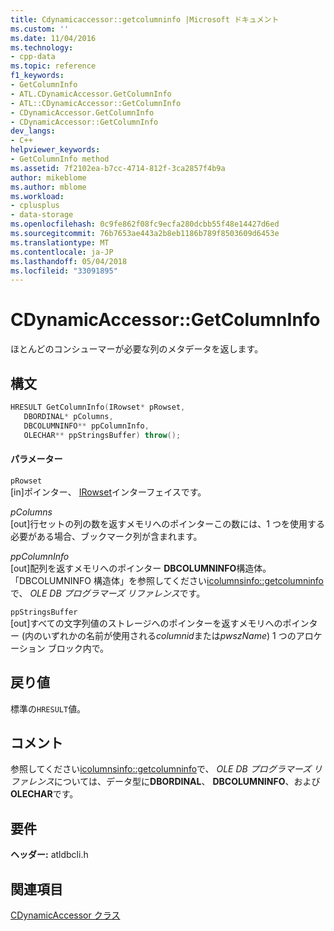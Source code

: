 ```yaml
---
title: Cdynamicaccessor::getcolumninfo |Microsoft ドキュメント
ms.custom: ''
ms.date: 11/04/2016
ms.technology:
- cpp-data
ms.topic: reference
f1_keywords:
- GetColumnInfo
- ATL.CDynamicAccessor.GetColumnInfo
- ATL::CDynamicAccessor::GetColumnInfo
- CDynamicAccessor.GetColumnInfo
- CDynamicAccessor::GetColumnInfo
dev_langs:
- C++
helpviewer_keywords:
- GetColumnInfo method
ms.assetid: 7f2102ea-b7cc-4714-812f-3ca2857f4b9a
author: mikeblome
ms.author: mblome
ms.workload:
- cplusplus
- data-storage
ms.openlocfilehash: 0c9fe862f08fc9ecfa280dcbb55f48e14427d6ed
ms.sourcegitcommit: 76b7653ae443a2b8eb1186b789f8503609d6453e
ms.translationtype: MT
ms.contentlocale: ja-JP
ms.lasthandoff: 05/04/2018
ms.locfileid: "33091895"
---
```

# <a name="cdynamicaccessorgetcolumninfo"></a>CDynamicAccessor::GetColumnInfo
ほとんどのコンシューマーが必要な列のメタデータを返します。  
  
## <a name="syntax"></a>構文  
  
```cpp
HRESULT GetColumnInfo(IRowset* pRowset,   
   DBORDINAL* pColumns,   
   DBCOLUMNINFO** ppColumnInfo,   
   OLECHAR** ppStringsBuffer) throw();  
```  
  
#### <a name="parameters"></a>パラメーター  
 `pRowset`  
 [in]ポインター、 [IRowset](https://msdn.microsoft.com/en-us/library/ms720986.aspx)インターフェイスです。  
  
 *pColumns*  
 [out]行セットの列の数を返すメモリへのポインターこの数には、1 つを使用する必要がある場合、ブックマーク列が含まれます。  
  
 *ppColumnInfo*  
 [out]配列を返すメモリへのポインター **DBCOLUMNINFO**構造体。 「DBCOLUMNINFO 構造体」を参照してください[icolumnsinfo::getcolumninfo](https://msdn.microsoft.com/en-us/library/ms722704.aspx)で、 *OLE DB プログラマーズ リファレンス*です。  
  
 `ppStringsBuffer`  
 [out]すべての文字列値のストレージへのポインターを返すメモリへのポインター (内のいずれかの名前が使用される*columnid*または*pwszName*) 1 つのアロケーション ブロック内で。  
  
## <a name="return-value"></a>戻り値  
 標準の`HRESULT`値。  
  
## <a name="remarks"></a>コメント  
 参照してください[icolumnsinfo::getcolumninfo](https://msdn.microsoft.com/en-us/library/ms722704.aspx)で、 *OLE DB プログラマーズ リファレンス*については、データ型に**DBORDINAL**、 **DBCOLUMNINFO**、および**OLECHAR**です。  
  
## <a name="requirements"></a>要件  
 **ヘッダー:** atldbcli.h  
  
## <a name="see-also"></a>関連項目  
 [CDynamicAccessor クラス](../../data/oledb/cdynamicaccessor-class.md)
